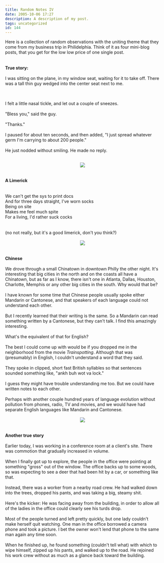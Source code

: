 ```yaml
---
title: Random Notes IV
date: 2005-10-06 17:27
description: A description of my post.
tags: uncategorized
id: 144
---
```

Here is a collection of random observations with the uniting theme that they come from my business trip in Philidelphia.  Think of it as four mini-blog posts, that you get for the low low price of one single post.<br />
<br />
<br />
<b>True story:</b><br />
<br />
I was sitting on the plane, in my window seat, waiting for it to take off.  There was a tall thin guy wedged into the center seat next to me.<br />

<span class="spanEndPreview">&nbsp;</span><br /><br />I felt a little nasal tickle, and let out a couple of sneezes.<br />
<br />
"Bless you," said the guy.<br />
<br />
"Thanks."<br />
<br />
I paused for about ten seconds, and then added, "I just spread whatever germ I'm carrying to about 200 people."<br />
<br />
He just nodded without smiling.  He made no reply.<br />
<br />
<center><img src="/img/greenline.gif"></center><br />
<br />
<b>A Limerick</b><br />
<br />
<br />
We can't get the sys to print docs<br />
And for three days straight, I've worn socks<br />
Being on site<br />
Makes me feel much spite<br />
For a living, I'd rather suck cocks<br />
<br />
<br />
(no not really, but it's a good limerick, don't you think?)<br />
<br />
<center><img src="/img/greenline.gif"></center><br />
<br />
<b>Chinese</b><br />
<br />
We drove through a small Chinatown in downtown Philly the other night.  It's interesting that big cities in the north and on the coasts all have a Chinatown, but as far as I know, there isn't one in Atlanta, Dallas, Houston, Charlotte, Memphis or any other big cities in the south.  Why would that be?<br />
<br />
I have known for some time that Chinese people usually spoke either Mandarin or Cantonese, and that speakers of each language could not understand each other.<br />
<br />
But I recently learned that their writing is the same.  So a Mandarin can read something written by a Cantonese, but they can't talk.  I find this amazingly interesting.<br />
<br />
What's the equivalent of that for English?<br />
<br />
The best I could come up with would be if you dropped me in the neighborhood from the movie <i>Trainspotting</i>.  Although that was (presumably) in English, I couldn't understand a word that they said.  <br />
<br />
They spoke in clipped, short fast British syllables so that sentences sounded something like, "ankh buh wot va lock."<br />
<br />
I guess they might have trouble understanding me too.  But we could have written notes to each other.<br />
<br />
Perhaps with another couple hundred years of language evolution without pollution from phones, radio, TV and movies, and we would have had separate English languages like Mandarin and Cantonese.<br />
<br />
<center><img src="/img/greenline.gif"></center><br />
<br />
<b>Another true story</b><br />
<br />
Earlier today, I was working in a conference room at a client's site.  There was commotion that gradually increased in volume.<br />
<br />
When I finally got up to explore, the people in the office were pointing at something "gross" out of the window.  The office backs up to some woods, so was expecting to see a deer that had been hit by a car, or something like that.<br />
<br />
Instead, there was a worker from a nearby road crew.  He had walked down into the trees, dropped his pants, and was taking a big, steamy shit.<br />
<br />
Here's the kicker:  He was facing away from the building, in order to allow all of the ladies in the office could clearly see his turds drop.<br />
<br />
Most of the people turned and left pretty quickly, but one lady couldn't make herself quit watching.  One man in the office borrowed a camera phone and took a picture.  I bet the owner won't lend that phone to the same man again any time soon.<br />
<br />
When he finished up, he found something (couldn't tell what) with which to wipe himself, zipped up his pants, and walked up to the road.  He rejoined his work crew without as much as a glance back toward the building.<br />
<br />
<br />
 
